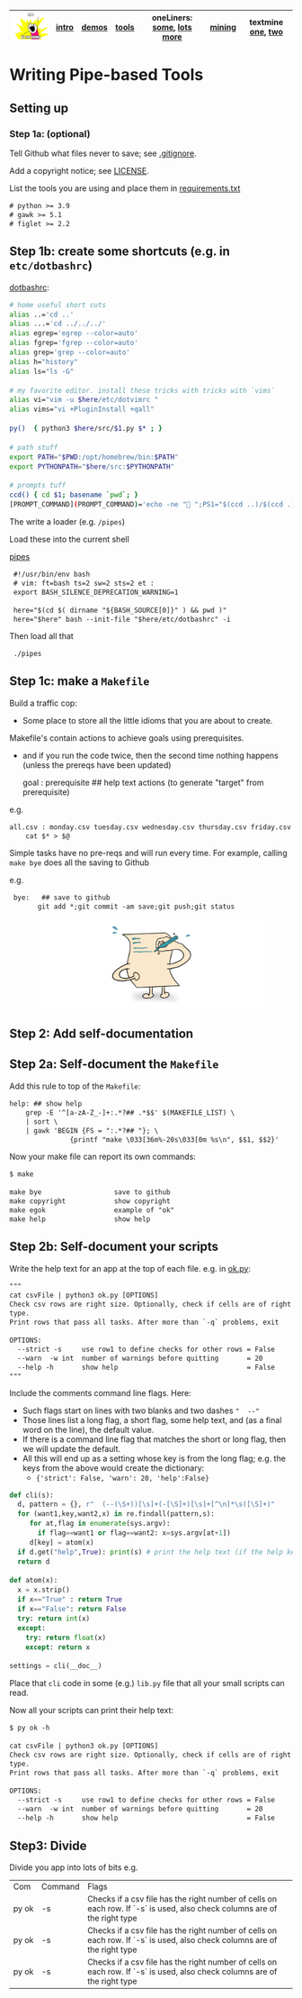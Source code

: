| <img width=200 src="/etc/img/setup.jpg"> | [intro](/docs/pipes101.md)    | [demos](https://swcarpentry.github.io/shell-novice/04-pipefilter/index.html)    | [tools](/docs/tools.md) | oneLiners: [some](https://librarycarpentry.org/lc-shell/05-counting-mining), [lots more](https://github.com/onceupon/Bash-Oneliner) | [mining](https://teaching.idallen.com/cst8207/13w/notes/805_data_mining.html)   | textmine [one](https://williamjturkel.net/2013/06/15/basic-text-analysis-with-command-line-tools-in-linux/), [two](https://towardsdatascience.com/text-mining-on-the-command-line-8ee88648476f)   |
| -------------------------                | ---------------------------- | ------------------------------------------------------------------------------- | ----------------------- | ------------------------------------------------------------------------------------------                                          | ------------------------------------------------------------------------------- | ------------------------------------------------------------------------------------------------------------------------------------------------------------------------------------------------- |

# Writing Pipe-based Tools
## Setting up
### Step 1a: (optional)

    
Tell Github what files never to save; see [.gitignore](.gitignore).

Add a copyright notice; see [LICENSE](LICENSE).

List the tools you are using and place them in [requirements.txt](requirements.txt)

    # python >= 3.9
    # gawk >= 5.1
    # figlet >= 2.2

## Step 1b: create some shortcuts (e.g. in `etc/dotbashrc`)

[dotbashrc](/etc/dotbashrc):

```sh
# home useful short cuts
alias ..='cd ..'
alias ...='cd ../../../'
alias egrep='egrep --color=auto'
alias fgrep='fgrep --color=auto'
alias grep='grep --color=auto'
alias h="history"
alias ls="ls -G"

# my favorite editor. install these tricks with tricks with `vims`
alias vi="vim -u $here/etc/dotvimrc "
alias vims="vi +PluginInstall +qall"         

py()  { python3 $here/src/$1.py $* ; }

# path stuff
export PATH="$PWD:/opt/homebrew/bin:$PATH"
export PYTHONPATH="$here/src:$PYTHONPATH"

# prompts tuff
ccd() { cd $1; basename `pwd`; }
[PROMPT_COMMAND](PROMPT_COMMAND)='echo -ne "🚰 ";PS1="$(ccd ..)/$(ccd .):\!\e[m ▶ "'
```

The write a loader (e.g. `/pipes`)

Load these into the current shell

[pipes](pipes)

     #!/usr/bin/env bash
     # vim: ft=bash ts=2 sw=2 sts=2 et :
     export BASH_SILENCE_DEPRECATION_WARNING=1
      
     here="$(cd $( dirname "${BASH_SOURCE[0]}" ) && pwd )"
     here="$here" bash --init-file "$here/etc/dotbashrc" -i

Then load all that

     ./pipes

## Step 1c: make a `Makefile`

Build a traffic cop:
- Some place to store all the little idioms that you are about to create.

Makefile's contain actions  to achieve goals using prerequisites.
- and if you run the code twice, then the second time nothing happens (unless the prereqs have been updated)

    goal : prerequisite ## help text
          actions (to generate "target" from prerequisite)

e.g.

    all.csv : monday.csv tuesday.csv wednesday.csv thursday.csv friday.csv
        cat $* > $@

Simple tasks have no pre-reqs and will run every time. For example,
calling `make bye` does all the saving to Github

e.g.

     bye:	## save to github
     	   git add *;git commit -am save;git push;git status

<p align=center><img src="/etc/img/doc.png" width=400> </p>

## Step 2: Add self-documentation 

## Step 2a: Self-document the `Makefile`

Add this rule to top of the `Makefile`:

```make
help: ## show help
    grep -E '^[a-zA-Z_-]+:.*?## .*$$' $(MAKEFILE_LIST) \
    | sort \
    | gawk 'BEGIN {FS = ":.*?## "}; \
               {printf "make \033[36m%-20s\033[0m %s\n", $$1, $$2}'
```

Now your make file can report its own commands:

    $ make

    make bye                  save to github
    make copyright            show copyright
    make egok                 example of "ok"
    make help                 show help
    
## Step 2b: Self-document your scripts

Write the help text for an app at the top of each file. e.g. in [ok.py](ok.py):

    """
    cat csvFile | python3 ok.py [OPTIONS]
    Check csv rows are right size. Optionally, check if cells are of right type.
    Print rows that pass all tasks. After more than `-q` problems, exit
    
    OPTIONS:
      --strict -s     use row1 to define checks for other rows = False
      --warn  -w int  number of warnings before quitting       = 20
      --help -h       show help                                = False
    """

Include the comments command line flags. Here:

- Such flags start on lines with two blanks and two dashes `"  --"`
- Those lines list a long flag, a short flag, some help text, and (as a final word
  on the line), the default value.
- If there is a command line flag that matches the short or long flag, then
  we will update the default.
- All this will end up as a setting whose key is from the long flag; e.g. the
  keys from the above would create the dictionary:
  - `{'strict': False, 'warn': 20, 'help':False}`

```python
def cli(s):
  d, pattern = {}, r"  (--(\S+))[\s]+(-[\S]+)[\s]+[^\n]*\s([\S]+)"
  for (want1,key,want2,x) in re.findall(pattern,s):  
     for at,flag in enumerate(sys.argv):            
       if flag==want1 or flag==want2: x=sys.argv[at+1])
     d[key] = atom(x)                             
  if d.get("help",True): print(s) # print the help text (if the help key set)
  return d

def atom(x):
  x = x.strip()
  if x=="True" : return True
  if x=="False": return False
  try: return int(x)
  except:
    try: return float(x)
    except: return x

settings = cli(__doc__)
```

Place that `cli` code  in some (e.g.) `lib.py` file that all your small scripts
can read. 

Now all your scripts can print their help text:

    $ py ok -h

    cat csvFile | python3 ok.py [OPTIONS]
    Check csv rows are right size. Optionally, check if cells are of right type.
    Print rows that pass all tasks. After more than `-q` problems, exit
    
    OPTIONS:
      --strict -s     use row1 to define checks for other rows = False
      --warn  -w int  number of warnings before quitting       = 20
      --help -h       show help                                = False

## Step3: Divide 

Divide you app into lots of bits e.g.

<table>
<tr>
<td> Com   </td><td> Command </td><td> Flags </td></tr>
<tr>
<td> py&nbsp;ok   </td><td> -s  </td><td> 
Checks if a csv file has the right number of cells on each row.
If `-s` is used, also check columns are of the right type</td>
</tr>
<tr>
<td> py&nbsp;ok   </td><td> -s  </td><td> 
Checks if a csv file has the right number of cells on each row.
If `-s` is used, also check columns are of the right type</td>
</tr>
<tr>
<td> py&nbsp;ok   </td><td> -s  </td><td> 
Checks if a csv file has the right number of cells on each row.
If `-s` is used, also check columns are of the right type</td>
</tr>
</table>

